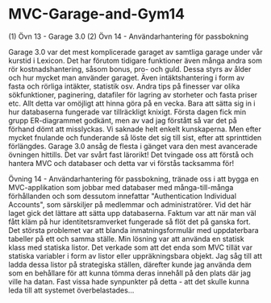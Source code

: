 # MVC-Garage-and-Gym14
(1) Övn 13 - Garage 3.0 (2) Övn 14 - Användarhantering för passbokning

Garage 3.0 var det mest komplicerade garaget av samtliga garage under vår kurstid i Lexicon. Det har förutom tidigare funktioner
även många andra som rör kostnadshantering, såsom bonus, pro- och guld. Dessa styrs av ålder och hur mycket man använder garaget.
Även intäktshantering i form av fasta och rörliga intäkter, statistik osv. Andra tips på finesser var olika sökfunktioner,
paginering, datafiler för lagring av storheter och fasta priser etc. Allt detta var omöjligt att hinna göra på en vecka. Bara att
sätta sig in i hur databaserna fungerade var tillräckligt knixigt. Första dagen fick min grupp ER-diagrammet godkänt, men av vad jag
förstått så var det på förhand dömt att misslyckas. Vi saknade helt enkelt kunskaperna. Men efter mycket fnulande och funderande
så löste det sig till sist, efter att sprinttiden förlängdes. Garage 3.0 ansåg de flesta i gänget vara den mest avancerade övningen
hittills. Det var svårt fast lärorikt! Det tvingade oss att förstå och hantera MVC och databaser och detta var vi förstås tacksamma för!

Övning 14 - Användarhantering för passbokning, tränade oss i att bygga en MVC-applikation som jobbar med databaser med många-till-många
förhållanden och som dessutom innefattar "Authentication Individual Accounts", som särskiljer på medlemmar och administratörer.
Vid det här laget gick det lättare att sätta upp databaserna. Faktum var att när man väl fått kläm på hur identitetsramverket fungerade
så flöt det på ganska fort. Det största problemet var att blanda inmatningsformulär med uppdaterbara tabeller på ett och samma ställe.
Min lösning var att använda en statisk klass med statiska listor. Det verkade som att det enda som MVC tillät var statiska variabler
i form av listor eller uppräkningsbara objekt. Jag såg till att ladda dessa listor på strategiska ställen, därefter kunde jag använda
dem som en behållare för att kunna tömma deras innehåll på den plats där jag ville ha datan. Fast vissa hade synpunkter på detta - att
det skulle kunna leda till att systemet överbelastades...
